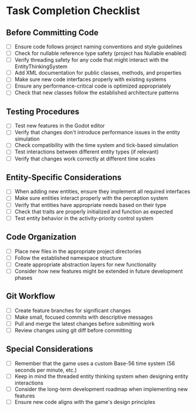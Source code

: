 # Task Completion Checklist

## Before Committing Code
- [ ] Ensure code follows project naming conventions and style guidelines
- [ ] Check for nullable reference type safety (project has Nullable enabled)
- [ ] Verify threading safety for any code that might interact with the EntityThinkingSystem
- [ ] Add XML documentation for public classes, methods, and properties
- [ ] Make sure new code interfaces properly with existing systems
- [ ] Ensure any performance-critical code is optimized appropriately
- [ ] Check that new classes follow the established architecture patterns

## Testing Procedures
- [ ] Test new features in the Godot editor
- [ ] Verify that changes don't introduce performance issues in the entity simulation
- [ ] Check compatibility with the time system and tick-based simulation
- [ ] Test interactions between different entity types (if relevant)
- [ ] Verify that changes work correctly at different time scales

## Entity-Specific Considerations
- [ ] When adding new entities, ensure they implement all required interfaces
- [ ] Make sure entities interact properly with the perception system
- [ ] Verify that entities have appropriate needs based on their type
- [ ] Check that traits are properly initialized and function as expected
- [ ] Test entity behavior in the activity-priority control system

## Code Organization
- [ ] Place new files in the appropriate project directories
- [ ] Follow the established namespace structure
- [ ] Create appropriate abstraction layers for new functionality
- [ ] Consider how new features might be extended in future development phases

## Git Workflow
- [ ] Create feature branches for significant changes
- [ ] Make small, focused commits with descriptive messages
- [ ] Pull and merge the latest changes before submitting work
- [ ] Review changes using git diff before committing

## Special Considerations
- [ ] Remember that the game uses a custom Base-56 time system (56 seconds per minute, etc.)
- [ ] Keep in mind the threaded entity thinking system when designing entity interactions
- [ ] Consider the long-term development roadmap when implementing new features
- [ ] Ensure new code aligns with the game's design principles